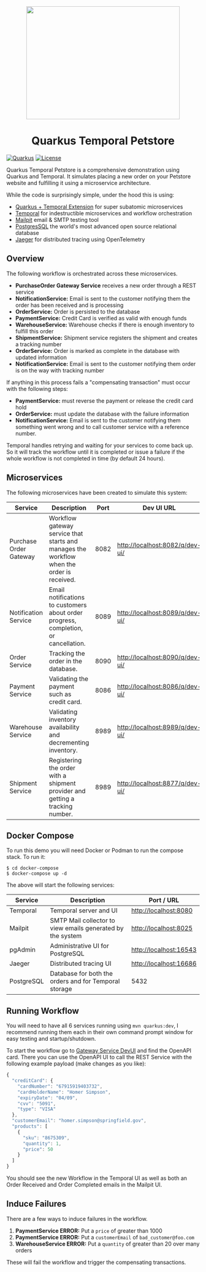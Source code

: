 <div align="center">
<img src="https://github.com/melloware/temporal-purchase-order/blob/main/docker-compose/quarkus-petstore-logo.png" width="400" height="294" >
  
# Quarkus Temporal Petstore
</div>

[![Quarkus](https://img.shields.io/badge/quarkus-power-blue?logo=quarkus&style=for-the-badge)](https://github.com/quarkusio/quarkus)
[![License](https://img.shields.io/badge/License-Apache%202.0-yellow.svg?style=for-the-badge)](https://opensource.org/licenses/Apache-2.0)

Quarkus Temporal Petstore is a comprehensive demonstration using Quarkus and Temporal. It simulates placing a new order on your Petstore website and fulfilling it using a microservice architecture.

While the code is surprisingly simple, under the hood this is using:

- [Quarkus + Temporal Extension](https://github.com/quarkiverse/quarkus-temporal) for super subatomic microservices
- [Temporal](https://www.temporal.io/) for indestructible microservices and workflow orchestration
- [Mailpit](https://mailpit.axllent.org/) email & SMTP testing tool
- [PostgresSQL](https://www.postgresql.org/) the world's most advanced open source relational database
- [Jaeger](https://www.jaegertracing.io/) for distributed tracing using OpenTelemetry

## Overview

The following workflow is orchestrated across these microservices.

- **PurchaseOrder Gateway Service** receives a new order through a REST service
- **NotificationService:** Email is sent to the customer notifying them the order has been received and is processing
- **OrderService:** Order is persisted to the database
- **PaymentService:** Credit Card is verified as valid with enough funds
- **WarehouseService:** Warehouse checks if there is enough inventory to fulfill this order
- **ShipmentService:** Shipment service registers the shipment and creates a tracking number
- **OrderService:** Order is marked as complete in the database with updated information
- **NotificationService:** Email is sent to the customer notifying them order is on the way with tracking number

If anything in this process fails a "compensating transaction" must occur with the following steps:

- **PaymentService:** must reverse the payment or release the credit card hold
- **OrderService:** must update the database with the failure information
- **NotificationService:** Email is sent to the customer notifying them something went wrong and to call customer service with a reference number.

Temporal handles retrying and waiting for your services to come back up. So it will track the workflow until it is completed or issue a failure if the whole workflow is not completed in time (by default 24 hours).

## Microservices

The following microservices have been created to simulate this system:

| Service                | Description                                                                               | Port | Dev UI URL                                                         |
| ---------------------- | ----------------------------------------------------------------------------------------- | ---- | ------------------------------------------------------------------ |
| Purchase Order Gateway | Workflow gateway service that starts and manages the workflow when the order is received. | 8082 | [http://localhost:8082/q/dev-ui/](http://localhost:8082/q/dev-ui/) |
| Notification Service   | Email notifications to customers about order progress, completion, or cancellation.       | 8089 | [http://localhost:8089/q/dev-ui/](http://localhost:8089/q/dev-ui/) |
| Order Service          | Tracking the order in the database.                                                       | 8090 | [http://localhost:8090/q/dev-ui/](http://localhost:8090/q/dev-ui/) |
| Payment Service        | Validating the payment such as credit card.                                               | 8086 | [http://localhost:8086/q/dev-ui/](http://localhost:8086/q/dev-ui/) |
| Warehouse Service      | Validating inventory availability and decrementing inventory.                             | 8989 | [http://localhost:8989/q/dev-ui/](http://localhost:8989/q/dev-ui/) |
| Shipment Service       | Registering the order with a shipment provider and getting a tracking number.             | 8989 | [http://localhost:8877/q/dev-ui/](http://localhost:8877/q/dev-ui/) |

## Docker Compose

To run this demo you will need Docker or Podman to run the compose stack. To run it:

```shell
$ cd docker-compose
$ docker-compose up -d
```

The above will start the following services:

| Service    | Description                                                | Port / URL                                       |
| ---------- | ---------------------------------------------------------- | ------------------------------------------------ |
| Temporal   | Temporal server and UI                                     | [http://localhost:8080](http://localhost:8080)   |
| Mailpit    | SMTP Mail collector to view emails generated by the system | [http://localhost:8025](http://localhost:8025)   |
| pgAdmin    | Administrative UI for PostgreSQL                           | [http://localhost:16543](http://localhost:16543) |
| Jaeger     | Distributed tracing UI                                     | [http://localhost:16686](http://localhost:16686) |
| PostgreSQL | Database for both the orders and for Temporal storage      | 5432                                             |

## Running Workflow

You will need to have all 6 services running using `mvn quarkus:dev`, I recommend running them each in their own command prompt window for easy testing and startup/shutdown.

To start the workflow go to [Gateway Service DevUI](http://localhost:8082/q/dev-ui/) and find the OpenAPI card. There you can use the OpenAPI UI to call the REST Service with the following example payload (make changes as you like):

```js
{
  "creditCard": {
    "cardNumber": "67915919403732",
    "cardHolderName": "Homer Simpson",
    "expiryDate": "04/09",
    "cvv": "5091",
    "type": "VISA"
  },
  "customerEmail": "homer.simpson@springfield.gov",
  "products": [
    {
      "sku": "8675309",
      "quantity": 1,
      "price": 50
    }
  ]
}
```

You should see the new Workflow in the Temporal UI as well as both an Order Received and Order Completed emails in the Mailpit UI.

## Induce Failures

There are a few ways to induce failures in the workflow.

1. **PaymentService ERROR:** Put a `price` of greater than 1000
1. **PaymentService ERROR:** Put a `customerEmail` of `bad_customer@foo.com`
1. **WarehouseService ERROR:** Put a `quantity` of greater than 20 over many orders

These will fail the workflow and trigger the compensating transactions.
